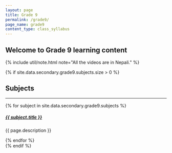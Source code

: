 ```yaml
---
layout: page
title: Grade 9
permalink: /grade9/
page_name: grade9
content_type: class_syllabus
---
```


## Welcome to Grade 9 learning content

{% include util/note.html
    note="All the videos are in Nepali."
%}

{% if site.data.secondary.grade9.subjects.size > 0 %}
  <div class="section-index">
    <div class="mt-5">
      <h2>Subjects</h2>
    </div>
    <hr class="panel-line">
    {% for subject in site.data.secondary.grade9.subjects %}
      <div class="entry">
        <h5>
          <a href="{{ site.url }}{{ site.baseurl }}/{{ subject.url }}">{{ subject.title }}</a>
        </h5>
        <p class="mb-0">{{ page.description }}</p>
      </div>
    {% endfor %}
  </div>
{% endif %}
